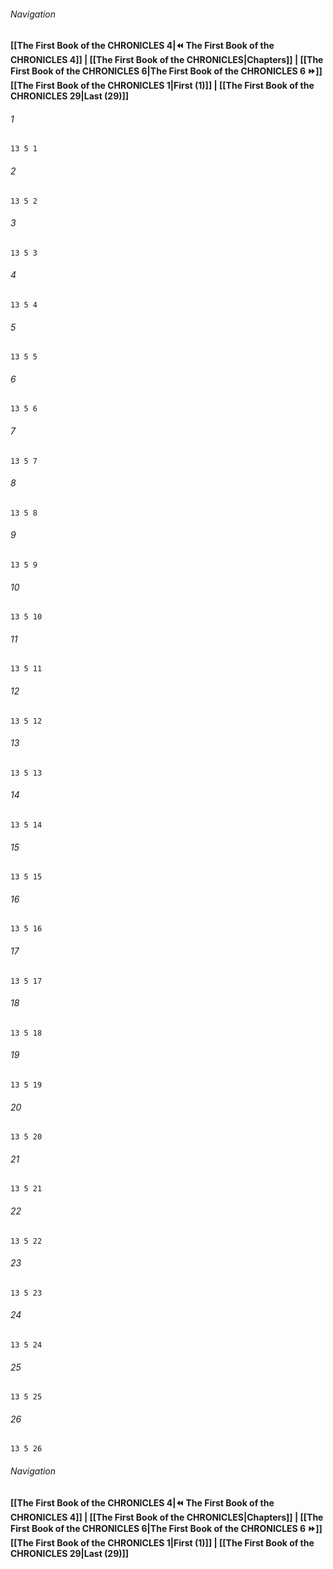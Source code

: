 
###### Navigation
**[[The First Book of the CHRONICLES 4|⏪ The First Book of the CHRONICLES 4]] | [[The First Book of the CHRONICLES|Chapters]] | [[The First Book of the CHRONICLES 6|The First Book of the CHRONICLES 6 ⏩]]**
**[[The First Book of the CHRONICLES 1|First (1)]] | [[The First Book of the CHRONICLES 29|Last (29)]]**

###### 1
``` verse
13 5 1 
```
###### 2
``` verse
13 5 2 
```
###### 3
``` verse
13 5 3 
```
###### 4
``` verse
13 5 4 
```
###### 5
``` verse
13 5 5 
```
###### 6
``` verse
13 5 6 
```
###### 7
``` verse
13 5 7 
```
###### 8
``` verse
13 5 8 
```
###### 9
``` verse
13 5 9 
```
###### 10
``` verse
13 5 10 
```
###### 11
``` verse
13 5 11 
```
###### 12
``` verse
13 5 12 
```
###### 13
``` verse
13 5 13 
```
###### 14
``` verse
13 5 14 
```
###### 15
``` verse
13 5 15 
```
###### 16
``` verse
13 5 16 
```
###### 17
``` verse
13 5 17 
```
###### 18
``` verse
13 5 18 
```
###### 19
``` verse
13 5 19 
```
###### 20
``` verse
13 5 20 
```
###### 21
``` verse
13 5 21 
```
###### 22
``` verse
13 5 22 
```
###### 23
``` verse
13 5 23 
```
###### 24
``` verse
13 5 24 
```
###### 25
``` verse
13 5 25 
```
###### 26
``` verse
13 5 26 
```

###### Navigation
**[[The First Book of the CHRONICLES 4|⏪ The First Book of the CHRONICLES 4]] | [[The First Book of the CHRONICLES|Chapters]] | [[The First Book of the CHRONICLES 6|The First Book of the CHRONICLES 6 ⏩]]**
**[[The First Book of the CHRONICLES 1|First (1)]] | [[The First Book of the CHRONICLES 29|Last (29)]]**


